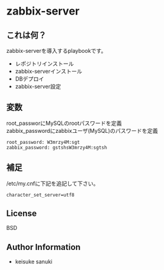 zabbix-server
=========

## これは何？

zabbix-serverを導入するplaybookです。

- レポジトリインストール
- zabbix-serverインストール
- DBデプロイ
- zabbix-server設定

## 変数

root_passworにMySQLのrootパスワードを定義  
zabbix_passwordにzabbixユーザ(MySQL)のパスワードを定義

```
root_password: W3mrzy4M:sgt
zabbix_password: gstshsW3mrzy4M:sgtsh
```

## 補足

/etc/my.cnfに下記を追記して下さい。

```
character_set_server=utf8
```

License
-------

BSD

Author Information
------------------

- keisuke sanuki 
